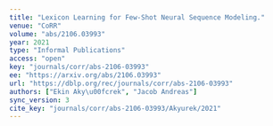 ```yaml
---
title: "Lexicon Learning for Few-Shot Neural Sequence Modeling."
venue: "CoRR"
volume: "abs/2106.03993"
year: 2021
type: "Informal Publications"
access: "open"
key: "journals/corr/abs-2106-03993"
ee: "https://arxiv.org/abs/2106.03993"
url: "https://dblp.org/rec/journals/corr/abs-2106-03993"
authors: ["Ekin Aky\u00fcrek", "Jacob Andreas"]
sync_version: 3
cite_key: "journals/corr/abs-2106-03993/Akyurek/2021"
---
```

